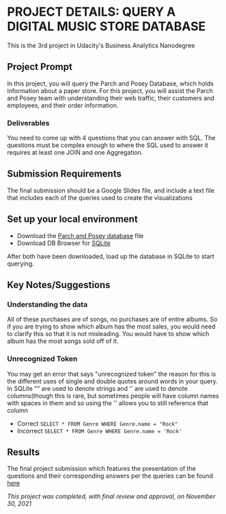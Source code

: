 # PROJECT DETAILS: QUERY A DIGITAL MUSIC STORE DATABASE
This is the 3rd project in Udacity's Business Analytics Nanodegree
## Project Prompt
In this project, you will query the Parch and Posey Database, which holds information about a paper store. For this project, you will assist the Parch and Posey team with understanding their web traffic, their customers and employees, and their order information.
### Deliverables
You need to come up with 4 questions that you can answer with SQL. The questions must be complex enough to where the SQL used to answer it requires at least one JOIN and one Aggregation.

## Submission Requirements
The final submission should be a Google Slides file, and include a text file that includes each of the queries used to create the visualizations

## Set up your local environment
- Download the [Parch and Posey database](https://s3.amazonaws.com/video.udacity-data.com/topher/2018/May/5afb2ecf_pandp/pandp.db) file
- Download DB Browser for [SQLite](http://sqlitebrowser.org/)

After both have been downloaded, load up the database in SQLite to start querying.

## Key Notes/Suggestions
### Understanding the data
All of these purchases are of songs, no purchases are of entire albums. So if you are trying to show which album has the most sales, you would need to clarify this so that it is not misleading. You would have to show which album has the most songs sold off of it.

### Unrecognized Token
You may get an error that says "unrecognized token" the reason for this is the different uses of single and double quotes around words in your query.
In SQLite "" are used to denote strings and '' are used to denote columns(though this is rare, but sometimes people will have column names with spaces in them and so using the '' allows you to still reference that column
- Correct `SELECT * FROM Genre WHERE Genre.name = "Rock"`
- Incorrect `SELECT * FROM Genre WHERE Genre.name = 'Rock'`

## Results
The final project submission which features the presentation of the questions and their corresponding answers per the queries can be found [here](https://github.com/KOdoi-OJ/Query-a-Digital-Music-Store-Database/blob/main/SQL%20Project%20Submission%20-%20Parch%20and%20Posey%20database.pdf)

*This project was completed, with final review and approval, on November 30, 2021*
